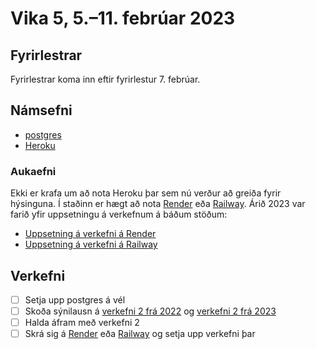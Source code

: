 # Vika 5, 5.–11. febrúar 2023

## Fyrirlestrar

Fyrirlestrar koma inn eftir fyrirlestur 7. febrúar.

## Námsefni

- [postgres](../namsefni/11.postgres/)
- [Heroku](../namsefni/12.heroku/)

### Aukaefni

Ekki er krafa um að nota Heroku þar sem nú verður að greiða fyrir hýsinguna. Í staðinn er hægt að nota [Render](https://render.com/) eða [Railway](https://railway.app/). Árið 2023 var farið yfir uppsetningu á verkefnum á báðum stöðum:

- [Uppsetning á verkefni á Render](https://youtu.be/cOM09Lu4IxI?t=249)
- [Uppsetning á verkefni á Railway](https://youtu.be/cOM09Lu4IxI?t=1359)

## Verkefni

- [ ] Setja upp postgres á vél
- [ ] Skoða sýnilausn á [verkefni 2 frá 2022](https://github.com/vefforritun/vef2-2022-v2-synilausn) og [verkefni 2 frá 2023](https://github.com/vefforritun/vef2-2023-v2-synilausn)
- [ ] Halda áfram með verkefni 2
- [ ] Skrá sig á [Render](https://render.com/) eða [Railway](https://railway.app/) og setja upp verkefni þar
